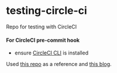 # testing-circle-ci
Repo for testing with CircleCI

#### For CircleCI pre-commit hook
* ensure [CircleCI CLI](https://circleci.com/docs/2.0/local-cli/#quick-installation) is installed

Used [this repo](https://github.com/rangle/tutorial-frontend-site-terraform) as a reference and [this blog](https://rangle.io/blog/frontend-app-in-aws-with-terraform/).
